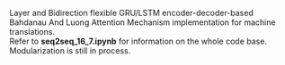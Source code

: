 Layer and Bidirection flexible GRU/LSTM encoder-decoder-based Bahdanau And Luong Attention Mechanism implementation for machine translations. \
Refer to **seq2seq_16_7.ipynb** for information on the whole code base. Modularization is still in process.
